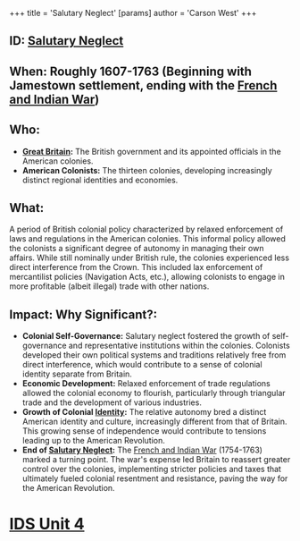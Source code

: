 +++
 title = 'Salutary Neglect'
[params]
	author = 'Carson West'
+++
## ID: [Salutary Neglect](./../salutary-neglect/) 
## When: Roughly 1607-1763 (Beginning with Jamestown settlement, ending with the [French and Indian War](./../french-and-indian-war/))

## Who:
* **[Great Britain](./../great-britain/):**  The British government and its appointed officials in the American colonies.
* **American Colonists:**  The thirteen colonies, developing increasingly distinct regional identities and economies.

## What: 
A period of British colonial policy characterized by relaxed enforcement of laws and regulations in the American colonies.  This informal policy allowed the colonists a significant degree of autonomy in managing their own affairs. While still nominally under British rule, the colonies experienced less direct interference from the Crown. This included lax enforcement of mercantilist policies (Navigation Acts, etc.), allowing colonists to engage in more profitable (albeit illegal) trade with other nations.

## Impact: Why Significant?:
* **Colonial Self-Governance:** Salutary neglect fostered the growth of self-governance and representative institutions within the colonies. Colonists developed their own political systems and traditions relatively free from direct interference, which would contribute to a sense of colonial identity separate from Britain.
* **Economic Development:**  Relaxed enforcement of trade regulations allowed the colonial economy to flourish, particularly through triangular trade and the development of various industries.
* **Growth of Colonial [Identity](./../identity/):** The relative autonomy bred a distinct American identity and culture, increasingly different from that of Britain. This growing sense of independence would contribute to tensions leading up to the American Revolution.
* **End of [Salutary Neglect](./../salutary-neglect/):** The [French and Indian War](./../french-and-indian-war/) (1754-1763) marked a turning point.  The war's expense led Britain to reassert greater control over the colonies, implementing stricter policies and taxes that ultimately fueled colonial resentment and resistance, paving the way for the American Revolution.


# [IDS Unit 4](./../ids-unit-4/)
